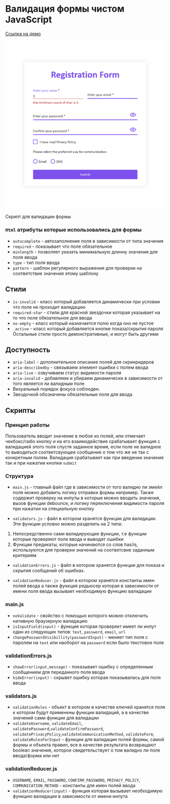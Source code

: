 # Валидация формы чистом JavaScript
[Cсылка на демо](https://eduardvorsin.github.io/my-portfolio/pet-projects/Form-Validation/index.html)

![Валидация формы](./images/validation.jpg)


Скрипт для валидации формы

### `Html` атрибуты которые использовались для формы
- `autocomplete` - автозаполнение поля в зависимости от типа значения
- `required` - показывает что поле обязательное
- `minlength` - позволяет указать минимальную длинну значения для поля ввода
- `type` - тип поля ввода
- `pattern` - шаблон регулярного выражения для проверки на соответствие значения этому шаблону

## Стили
- `is-invalid` - класс который добавляется динамически при условии что поле не проходит валидацию
- `required-star` - стили для красной звездочки которая указывает на то что поле обязательное для ввода
- `no-empty` - класс который назначается полю когда оно не пустое
- `_active` - класс который добавляется кнопке показа/скрытия пароля
Остальные стили просто демонстративные, и могут быть другими

## Доступность
- `aria-label` - дополнительное описание полей для скринридеров
- `aria-describedby` - связываем элемент ошибки с полем ввода
- `aria-live` - озвучиваем статус видимости пароля
- `aria-invalid` - добавляем и убираем динамически в зависимости от того является ли валидным поле
- Визуальный порядок фокуса соблюден.
- Звездочкой обозначены обязательные поля для ввода

## Cкрипты
### Принцип работы
Пользователь вводит значение в любое из полей, или отмечает чекбокс/radio кнопку и на его взаимодействие срабатывает функция с валидацией этого поля спустя заданное время, если поле не валидное то выводиться соответсвующее сообщение о том что же не так с конкретным полем. Валидация срабатывает как при введении значения так и при нажатии кнопки `submit`

### Структура

- `main.js` - главный файл где в зависимости от того валидно ли эмейл поля можно добавить логику отправки формы например. Также содержит проверку на инпуты в которые можно вводить значения, вызов функции debounce, и логику переключения видимости пароля при нажатии на специальную кнопку

- `validators.js` - файл в котором хранятся функции для валидации.
Эти функции условно можно разделить на 2 типа:
1. Непосредственно сами валидирующие функции, т.е функции которые проверяют поле ввода и выводят ошибки
1. Функции предикаты, которые начинаются со слов has/is, используются для проверки значений на соответсвие заданным критериям

- `validationErrors.js` - файл в котором хранятся функции для показа и скрытия сообщений об ошибках.

- `validationReducer.js` - файл в котором хранятся константы имен полей ввода а также функция редьюсер которая в зависимости от имени поля ввода вызывает необходимую функцию валидации

### main.js
- `noValidate` - свойство с помощью которого можно отключить нативную браузерную валидацию
- `isInputField(input)` - функция которая проверяет имеет ли инпут один из следующих типов: `text`, `password`, `email`, `url`
- `changePasswordVisibillity(passwordInput)` - меняет тип поля с паролем на `text` или наоборот на `password` если было текстовое поле

### validationErrors.js
- `showError(input,message)` - показывает ошибку с определенным сообщением для переданного поля ввода
- `hideError(input)` - скрывет ошибку которая показывалась для поля ввода

### validators.js
- `validationRules` - объект в котором в качестве ключей хранятся поля к котором будут применены функции валидаций, а в качестве значений сами функции для валидации
- `validateUsername`, `validateEmail`, `validatePassword`,`validateConfirmPassword`, `validatePrivacyPolicy`,`validateCommunicationMethod`, `validateForm`, `validateRulesForInput` - функции для валидации полей формы, самой формы и объекта правил, все в качестве результата возвращают boolean значение, которое свидетельствует о том валидно ли поле ввода/форма или нет

### validationReducer.js
- `USERNAME`, `EMAIL`, `PASSWORD`, `CONFIRM_PASSWORD`, `PRIVACY_POLICY`, `COMMUNICATION_METHOD` - константы для имен полей ввода
- `validationReducer(input)` - функция которая вызывает необходимую функцию валидации в зависимости от имени инпута

